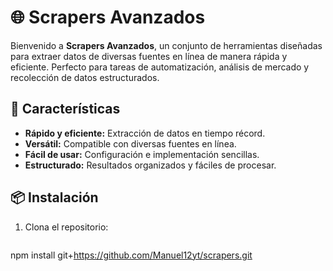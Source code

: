 # 🌐 Scrapers Avanzados  

Bienvenido a **Scrapers Avanzados**, un conjunto de herramientas diseñadas para extraer datos de diversas fuentes en línea de manera rápida y eficiente. Perfecto para tareas de automatización, análisis de mercado y recolección de datos estructurados.  

## 🚀 Características  
- **Rápido y eficiente:** Extracción de datos en tiempo récord.  
- **Versátil:** Compatible con diversas fuentes en línea.  
- **Fácil de usar:** Configuración e implementación sencillas.  
- **Estructurado:** Resultados organizados y fáciles de procesar.  

## 📦 Instalación  
1. Clona el repositorio:  
   ```bash
  npm install git+https://github.com/Manuel12yt/scrapers.git
